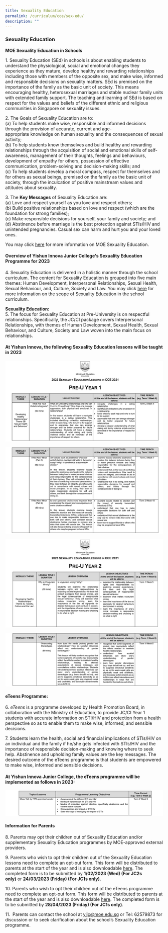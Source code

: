 ```yaml
---
title: Sexuality Education
permalink: /curriculum/cce/sex-edu/
description: ""
---
```

### **Sexuality Education**
**MOE Sexuality Education in Schools**

1\. Sexuality Education (SEd) in schools is about enabling students to understand the physiological, social and emotional changes they experience as they mature, develop healthy and rewarding relationships including those with members of the opposite sex, and make wise, informed and responsible decisions on sexuality matters. SEd is premised on the importance of the family as the basic unit of society. This means encouraging healthy, heterosexual marriages and stable nuclear family units with extended family support. The teaching and learning of SEd is based on respect for the values and beliefs of the different ethnic and religious communities in Singapore on sexuality issues.  

2\. The Goals of Sexuality Education are to:<br>
(a) To help students make wise, responsible and informed decisions through the provision of accurate, current and age-appropriate knowledge on human sexuality and the consequences of sexual activity;<br>
(b) To help students know themselves and build healthy and rewarding relationships through the acquisition of social and emotional skills of self-awareness, management of their thoughts, feelings and behaviours, development of empathy for others, possession of effective communication, problem-solving and decision-making skills; and<br>
(c) To help students develop a moral compass, respect for themselves and for others as sexual beings, premised on the family as the basic unit of society, through the inculcation of positive mainstream values and attitudes about sexuality. 

3\. The **Key Messages** of Sexuality Education are:<br>
(a) Love and respect yourself as you love and respect others;<br>
(b) Build positive relationships based on love and respect (which are the foundation for strong families);<br>
(c) Make responsible decisions for yourself, your family and society; and<br>
(d) Abstinence before marriage is the best protection against STIs/HIV and unintended pregnancies. Casual sex can harm and hurt you and your loved ones.

You may click [here](https://go.gov.sg/moe-sexuality-education) for more information on MOE Sexuality Education.

#### **Overview of Yishun Innova Junior College's Sexuality Education Programme for 2023**

4\. Sexuality Education is delivered in a holistic manner through the school curriculum. The content for Sexuality Education is grouped into five main themes: Human Development, Interpersonal Relationships, Sexual Health, Sexual Behaviour, and, Culture, Society and Law. You may click [here](https://go.gov.sg/moe-sexuality-education-scope) for more information on the scope of Sexuality Education in the school curriculum.

**Sexuality Education:**<br>
5\. The focus for Sexuality Education at Pre-University is on respectful relationships. Specifically, the JC/CI package covers Interpersonal Relationships, with themes of Human Development, Sexual Health, Sexual Behaviour, and Culture, Society and Law woven into the main focus on relationships.

#### **At Yishun Innova, the following Sexuality Education lessons will be taught in 2023**

![](/images/sexedu1.png)

![](/images/sexedu2.png)

![](/images/sexedu3.png)

![](/images/sexedu4.png)

#### **eTeens Programme:**
6\. _eTeens_ is a programme developed by Health Promotion Board, in collaboration with the Ministry of Education, to provide JC/CI Year 1 students with accurate information on STI/HIV and protection from a health perspective so as to enable them to make wise, informed, and sensible decisions.

7\. Students learn the health, social and financial implications of STIs/HIV on an individual and the family if he/she gets infected with STIs/HIV and the importance of responsible decision-making and knowing where to seek help. Abstinence and upholding family values are the key messages. The desired outcome of the eTeens programme is that students are empowered to make wise, informed and sensible decisions.

#### **At Yishun Innova Junior College, the eTeens programme will be implemented as follows in 2023:**
![](/images/sexedu5.png)

#### **Information for Parents**
8\. Parents may opt their children out of Sexuality Education and/or supplementary Sexuality Education programmes by MOE-approved external providers.

9\. Parents who wish to opt their children out of the Sexuality Education lessons need to complete an opt-out form. This form will be distributed to parents at the start of the year and is also downloadable [here](/files/form1.pdf). The completed form is to be submitted by **1/02/2023 (Wed) (For JC2s only)** or **24/03/2023 (Friday) (For JC1s only)**.

10\. Parents who wish to opt their children out of the eTeens programme need to complete an opt-out form. This form will be distributed to parents at the start of the year and is also downloadable [here](/files/form2.pdf). The completed form is to be submitted by **28/04/2023 (Friday) (For JC1s only)**.

11\.  Parents can contact the school at [yijc@moe.edu.sg](mailto:yijc@moe.edu.sg) or Tel: 62579873 for discussion or to seek clarification about the school’s Sexuality Education programme.